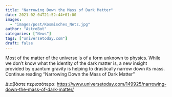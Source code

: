 ```yaml
---
title: "Narrowing Down the Mass of Dark Matter"
date: 2021-02-04T21:52:44+01:00
images:
  - "images/post/Kosmisches_Netz.jpg"
author: "AstroBot"
categories: ["News"]
tags: ["universetoday.com"]
draft: false
---
```


Most of the matter of the universe is of a form unknown to physics. While we don’t know what the identity of the dark matter is, a new insight provided by quantum gravity is helping to drastically narrow down its mass. Continue reading “Narrowing Down the Mass of Dark Matter” 

Διαβάστε περισσότερα: https://www.universetoday.com/149925/narrowing-down-the-mass-of-dark-matter/
